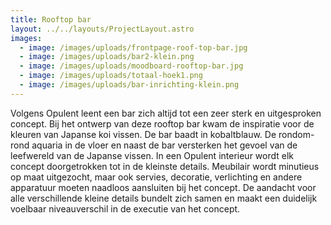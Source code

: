 ```yaml
---
title: Rooftop bar
layout: ../../layouts/ProjectLayout.astro
images:
  - image: /images/uploads/frontpage-roof-top-bar.jpg
  - image: /images/uploads/bar2-klein.png
  - image: /images/uploads/moodboard-rooftop-bar.jpg
  - image: /images/uploads/totaal-hoek1.png
  - image: /images/uploads/bar-inrichting-klein.png
---
```

<!--StartFragment-->

Volgens Opulent leent een bar zich altijd tot een zeer sterk en uitgesproken concept. Bij het ontwerp van deze rooftop bar kwam de inspiratie voor de kleuren van Japanse koi vissen. De bar baadt in kobaltblauw. De rondom-rond aquaria in de vloer en naast de bar versterken het gevoel van de leefwereld van de Japanse vissen. In een Opulent interieur wordt elk concept doorgetrokken tot in de kleinste details. Meubilair wordt minutieus op maat uitgezocht, maar ook servies, decoratie, verlichting en andere apparatuur moeten naadloos aansluiten bij het concept. De aandacht voor alle verschillende kleine details bundelt zich samen en maakt een duidelijk voelbaar niveauverschil in de executie van het concept.

<!--EndFragment-->